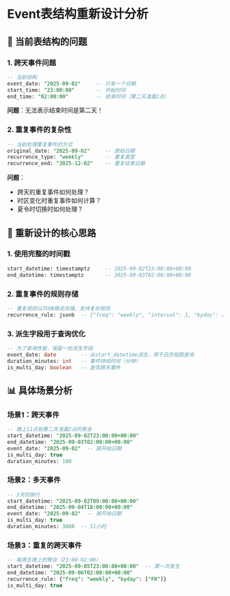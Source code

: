 # Event表结构重新设计分析

## 🚨 当前表结构的问题

### 1. 跨天事件问题
```sql
-- 当前结构
event_date: "2025-09-02"     -- 只有一个日期
start_time: "23:00:00"       -- 开始时间
end_time: "02:00:00"         -- 结束时间（第二天凌晨2点）
```

**问题**：无法表示结束时间是第二天！

### 2. 重复事件的复杂性
```sql
-- 当前处理重复事件的方式
original_date: "2025-09-02"     -- 原始日期
recurrence_type: "weekly"       -- 重复类型
recurrence_end: "2025-12-02"    -- 重复结束日期
```

**问题**：
- 跨天的重复事件如何处理？
- 时区变化时重复事件如何计算？
- 夏令时切换时如何处理？

## 🎯 重新设计的核心思路

### 1. 使用完整的时间戳
```sql
start_datetime: timestamptz     -- 2025-09-02T23:00:00+00:00
end_datetime: timestamptz       -- 2025-09-03T02:00:00+00:00
```

### 2. 重复事件的规则存储
```sql
-- 重复规则以JSON格式存储，支持复杂规则
recurrence_rule: jsonb  -- {"freq": "weekly", "interval": 1, "byday": ["MO","WE"]}
```

### 3. 派生字段用于查询优化
```sql
-- 为了查询性能，保留一些派生字段
event_date: date        -- 从start_datetime派生，用于日历视图查询
duration_minutes: int   -- 事件持续时间（分钟）
is_multi_day: boolean   -- 是否跨天事件
```

## 📊 具体场景分析

### 场景1：跨天事件
```sql
-- 晚上11点到第二天凌晨2点的聚会
start_datetime: "2025-09-02T23:00:00+00:00"
end_datetime: "2025-09-03T02:00:00+00:00"
event_date: "2025-09-02"  -- 按开始日期
is_multi_day: true
duration_minutes: 180
```

### 场景2：多天事件
```sql
-- 3天的旅行
start_datetime: "2025-09-02T09:00:00+00:00"
end_datetime: "2025-09-04T18:00:00+00:00"
event_date: "2025-09-02"  -- 按开始日期
is_multi_day: true
duration_minutes: 3060  -- 51小时
```

### 场景3：重复的跨天事件
```sql
-- 每周五晚上的聚会（23:00-02:00）
start_datetime: "2025-09-05T23:00:00+00:00"  -- 第一次发生
end_datetime: "2025-09-06T02:00:00+00:00"
recurrence_rule: {"freq": "weekly", "byday": ["FR"]}
is_multi_day: true
```

